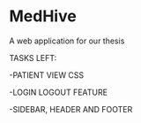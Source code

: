 # MedHive
A web application for our thesis

TASKS LEFT:

-PATIENT VIEW CSS

-LOGIN LOGOUT FEATURE

-SIDEBAR, HEADER AND FOOTER
